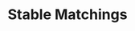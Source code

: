 ---
title: Stable Matchings
number: 33
time: 2022-04-20 12:00
location: Graham Hall 210
notes:
noutes_source:
slides_pdf:
slides_ppt:
youtube:
recording:
passcode:
textbook:
---
